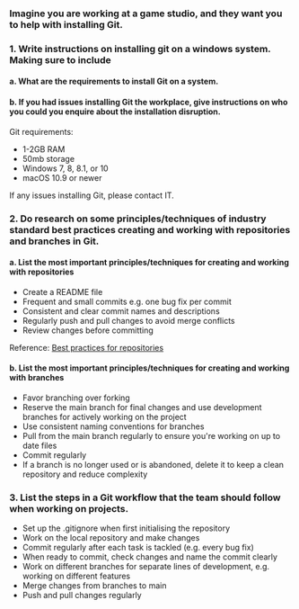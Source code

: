 ### Imagine you are working at a game studio, and they want you to help with installing Git. 
### 1.	Write instructions on installing git on a windows system. Making sure to include
#### a.	What are the requirements to install Git on a system.
#### b.	If you had issues installing Git the workplace, give instructions on who you could you enquire about the installation disruption.
Git requirements:
- 1-2GB RAM
- 50mb storage
- Windows 7, 8, 8.1, or 10
- macOS 10.9 or newer

If any issues installing Git, please contact IT.
### 2.	Do research on some principles/techniques of industry standard best practices creating and working with repositories and branches in Git. 
#### a.	List the most important principles/techniques for creating and working with repositories
- Create a README file
- Frequent and small commits e.g. one bug fix per commit
- Consistent and clear commit names and descriptions
- Regularly push and pull changes to avoid merge conflicts
- Review changes before committing

Reference: [Best practices for repositories](https://docs.github.com/en/repositories/creating-and-managing-repositories/best-practices-for-repositories)
#### b.	List the most important principles/techniques for creating and working with branches
- Favor branching over forking
- Reserve the main branch for final changes and use development branches for actively working on the project
- Use consistent naming conventions for branches
- Pull from the main branch regularly to ensure you're working on up to date files
- Commit regularly
- If a branch is no longer used or is abandoned, delete it to keep a clean repository and reduce complexity
### 3.	List the steps in a Git workflow that the team should follow when working on projects.
- Set up the .gitignore when first initialising the repository
- Work on the local repository and make changes
- Commit regularly after each task is tackled (e.g. every bug fix)
- When ready to commit, check changes and name the commit clearly
- Work on different branches for separate lines of development, e.g. working on different features
- Merge changes from branches to main
- Push and pull changes regularly
